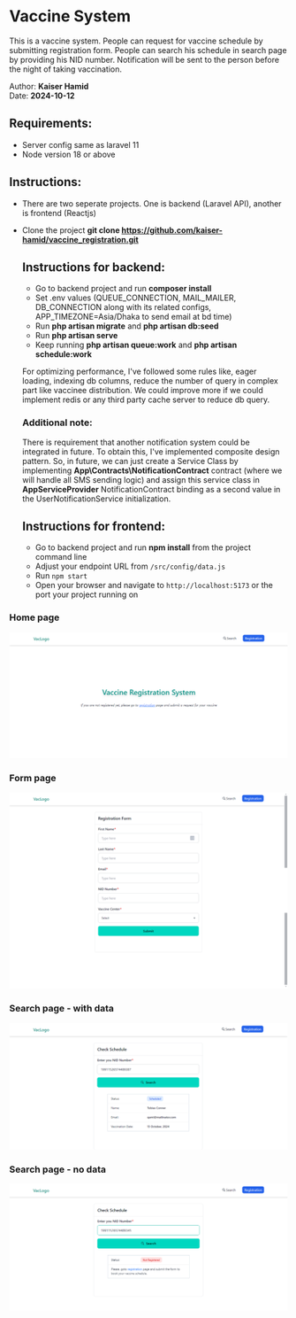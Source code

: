 # Vaccine System

This is a vaccine system. People can request for vaccine schedule by submitting registration form. People can search his schedule in search page by providing his NID number. Notification will be sent to the person before the night of taking vaccination.

Author: **Kaiser Hamid**  
Date: **2024-10-12**

## Requirements:

- Server config same as laravel 11
- Node version 18 or above

## Instructions:

- There are two seperate projects. One is backend (Laravel API), another is frontend (Reactjs)
- Clone the project **git clone https://github.com/kaiser-hamid/vaccine_registration.git**

  ## Instructions for backend:

  - Go to backend project and run **composer install**
  - Set .env values (QUEUE_CONNECTION, MAIL_MAILER, DB_CONNECTION along with its related configs, APP_TIMEZONE=Asia/Dhaka to send email at bd time)
  - Run **php artisan migrate** and **php artisan db:seed**
  - Run **php artisan serve**
  - Keep running **php artisan queue:work** and **php artisan schedule:work**

  For optimizing performance, I've followed some rules like, eager loading, indexing db columns, reduce the number of query in complex part like vaccinee distribution.
  We could improve more if we could implement redis or any third party cache server to reduce db query.

  ### Additional note:

  There is requirement that another notification system could be integrated in future.
  To obtain this, I've implemented composite design pattern.
  So, in future, we can just create a Service Class by implementing **App\Contracts\NotificationContract** contract (where we will handle all SMS sending logic) and assign this service class in **AppServiceProvider** NotificationContract binding as a second value in the UserNotificationService initialization.

  ## Instructions for frontend:

  - Go to backend project and run **npm install** from the project command line
  - Adjust your endpoint URL from `/src/config/data.js`
  - Run `npm start`
  - Open your browser and navigate to `http://localhost:5173` or the port your project running on

### Home page

![App Homepage Screenshot](app-home.png)

### Form page

![App form Screenshot](app-form.png)

### Search page - with data

![App search with data Screenshot](app-search.png)

### Search page - no data

![App search without data Screenshot](app-search-no-data.png)
